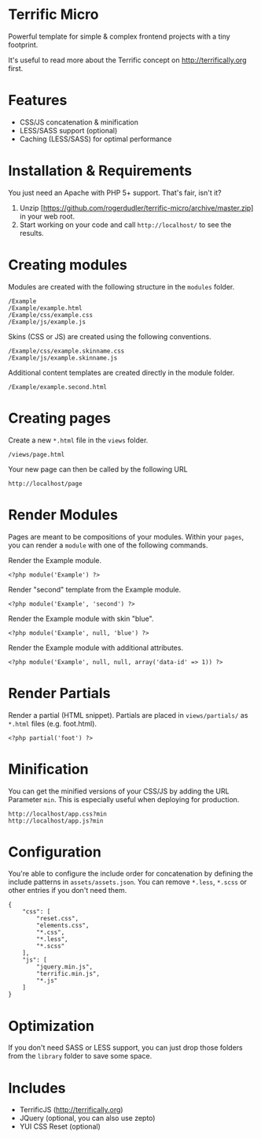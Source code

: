Terrific Micro
==============

Powerful template for simple & complex frontend projects with a tiny footprint. 

It's useful to read more about the Terrific concept on http://terrifically.org first.

Features
========
* CSS/JS concatenation & minification
* LESS/SASS support (optional)
* Caching (LESS/SASS) for optimal performance

Installation & Requirements
===========================

You just need an Apache with PHP 5+ support. That's fair, isn't it?

1. Unzip [https://github.com/rogerdudler/terrific-micro/archive/master.zip] in your web root.
2. Start working on your code and call `http://localhost/` to see the results.

Creating modules
================

Modules are created with the following structure in the `modules` folder.

    /Example
    /Example/example.html
    /Example/css/example.css
    /Example/js/example.js
    
Skins (CSS or JS) are created using the following conventions.

    /Example/css/example.skinname.css
    /Example/js/example.skinname.js

Additional content templates are created directly in the module folder.
    
    /Example/example.second.html

Creating pages
==============

Create a new `*.html` file in the `views` folder.

    /views/page.html
    
Your new page can then be called by the following URL

    http://localhost/page
    
Render Modules
==============

Pages are meant to be compositions of your modules. Within your `pages`, you can render a `module` with one of the following commands.

Render the Example module.

    <?php module('Example') ?>

Render "second" template from the Example module.

    <?php module('Example', 'second') ?>

Render the Example module with skin "blue".

    <?php module('Example', null, 'blue') ?>
 
Render the Example module with additional attributes.

    <?php module('Example', null, null, array('data-id' => 1)) ?>
    
Render Partials
===============

Render a partial (HTML snippet). Partials are placed in `views/partials/` as `*.html` files (e.g. foot.html).

    <?php partial('foot') ?>
    
Minification
============

You can get the minified versions of your CSS/JS by adding the URL Parameter `min`. This is especially useful when deploying for production.

    http://localhost/app.css?min
    http://localhost/app.js?min
    
Configuration
=============

You're able to configure the include order for concatenation by defining the include patterns in `assets/assets.json`. You can remove `*.less`, `*.scss` or other entries if you don't need them.

    {
        "css": [
            "reset.css",
            "elements.css",
            "*.css",
            "*.less",
            "*.scss"
        ],
        "js": [
            "jquery.min.js",
            "terrific.min.js",
            "*.js"
        ]
    }
    
Optimization
============

If you don't need SASS or LESS support, you can just drop those folders from the `library` folder to save some space.

Includes
========

* TerrificJS (http://terrifically.org)
* JQuery (optional, you can also use zepto)
* YUI CSS Reset (optional)
